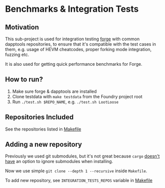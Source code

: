 # Benchmarks & Integration Tests

## Motivation

This sub-project is used for integration testing
[forge](https://github.com/gakonst/foundry/) with common dapptools repositories,
to ensure that it's compatible with the test cases in them, e.g. usage of HEVM
cheatcodes, proper forking mode integration, fuzzing etc.

It is also used for getting quick performance benchmarks for Forge.

## How to run?

1. Make sure forge & dapptools are installed
2. Clone testdata with `make testdata` from the Foundry project root
3. Run `./test.sh $REPO_NAME`, e.g. `./test.sh LootLoose`

## Repositories Included

See the repositories listed in [Makefile](../Makefile)

## Adding a new repository

Previously we used git submodules, but it's not great because `cargo`
[doesn't have](https://github.com/rust-lang/cargo/issues/4247) an option to ignore submodules when installing.

Now we use simple `git clone --depth 1 --recursive` inside `Makefile`.

To add new repository, see `INTEGRATION_TESTS_REPOS` variable in [Makefile](../Makefile) 
